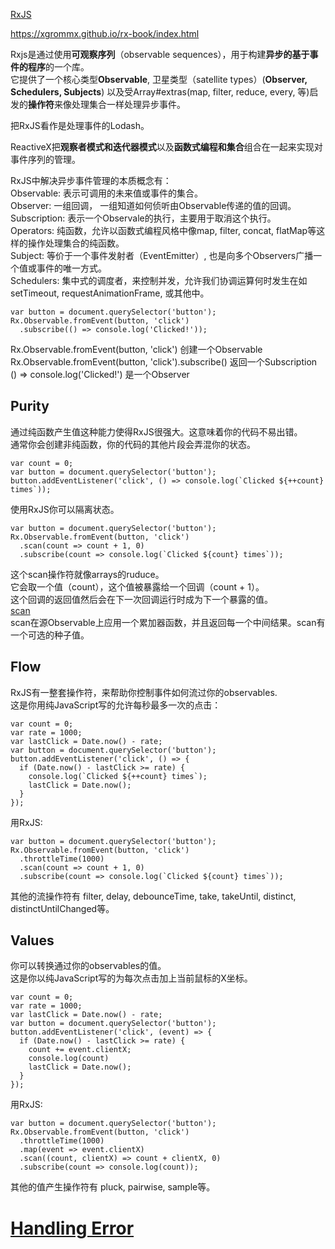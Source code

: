 
[RxJS](http://reactivex.io/rxjs/manual/overview.html)

https://xgrommx.github.io/rx-book/index.html  


Rxjs是通过使用**可观察序列**（observable sequences），用于构建**异步的基于事件的程序**的一个库。  
它提供了一个核心类型**Observable**, 卫星类型（satellite types）(**Observer, Schedulers, Subjects**) 以及受Array#extras(map, filter, reduce, every, 等)启发的**操作符**来像处理集合一样处理异步事件。  

把RxJS看作是处理事件的Lodash。  

ReactiveX把**观察者模式和迭代器模式**以及**函数式编程和集合**组合在一起来实现对事件序列的管理。  

RxJS中解决异步事件管理的本质概念有：  
Observable: 表示可调用的未来值或事件的集合。  
Observer: 一组回调， 一组知道如何侦听由Observable传递的值的回调。  
Subscription: 表示一个Observale的执行，主要用于取消这个执行。  
Operators: 纯函数，允许以函数式编程风格中像map, filter, concat, flatMap等这样的操作处理集合的纯函数。  
Subject: 等价于一个事件发射者（EventEmitter）, 也是向多个Observers广播一个值或事件的唯一方式。  
Schedulers: 集中式的调度者，来控制并发，允许我们协调运算何时发生在如setTimeout, requestAnimationFrame, 或其他中。  

```
var button = document.querySelector('button');
Rx.Observable.fromEvent(button, 'click')
  .subscribe(() => console.log('Clicked!'));
```
Rx.Observable.fromEvent(button, 'click') 创建一个Observable  
Rx.Observable.fromEvent(button, 'click').subscribe() 返回一个Subscription  
() => console.log('Clicked!') 是一个Observer  

## Purity
通过纯函数产生值这种能力使得RxJS很强大。这意味着你的代码不易出错。  
通常你会创建非纯函数，你的代码的其他片段会弄混你的状态。
```
var count = 0;
var button = document.querySelector('button');
button.addEventListener('click', () => console.log(`Clicked ${++count} times`));
```
使用RxJS你可以隔离状态。  
```
var button = document.querySelector('button');
Rx.Observable.fromEvent(button, 'click')
  .scan(count => count + 1, 0)
  .subscribe(count => console.log(`Clicked ${count} times`));
```
这个scan操作符就像arrays的ruduce。  
它会取一个值（count），这个值被暴露给一个回调（count + 1）。  
这个回调的返回值然后会在下一次回调运行时成为下一个暴露的值。  
[scan](https://github.com/niaomingjian/ProjectNote/blob/master/Rxjs/scan.md)  
scan在源Observable上应用一个累加器函数，并且返回每一个中间结果。scan有一个可选的种子值。  

## Flow
RxJS有一整套操作符，来帮助你控制事件如何流过你的observables.  
这是你用纯JavaScript写的允许每秒最多一次的点击：
```
var count = 0;
var rate = 1000;
var lastClick = Date.now() - rate;
var button = document.querySelector('button');
button.addEventListener('click', () => {
  if (Date.now() - lastClick >= rate) {
    console.log(`Clicked ${++count} times`);
    lastClick = Date.now();
  }
});
```
用RxJS:
```
var button = document.querySelector('button');
Rx.Observable.fromEvent(button, 'click')
  .throttleTime(1000)
  .scan(count => count + 1, 0)
  .subscribe(count => console.log(`Clicked ${count} times`));
```
其他的流操作符有 filter, delay, debounceTime, take, takeUntil, distinct, distinctUntilChanged等。

## Values
你可以转换通过你的observables的值。  
这是你以纯JavaScript写的为每次点击加上当前鼠标的X坐标。  
```
var count = 0;
var rate = 1000;
var lastClick = Date.now() - rate;
var button = document.querySelector('button');
button.addEventListener('click', (event) => {
  if (Date.now() - lastClick >= rate) {
    count += event.clientX;
    console.log(count)
    lastClick = Date.now();
  }
});
```
用RxJS:
```
var button = document.querySelector('button');
Rx.Observable.fromEvent(button, 'click')
  .throttleTime(1000)
  .map(event => event.clientX)
  .scan((count, clientX) => count + clientX, 0)
  .subscribe(count => console.log(count));
```
其他的值产生操作符有 pluck, pairwise, sample等。  

# [Handling Error](https://xgrommx.github.io/rx-book/content/getting_started_with_rxjs/creating_and_querying_observable_sequences/error_handling.html)  
